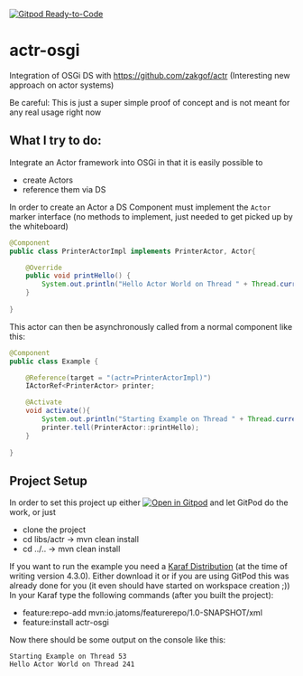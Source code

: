 [![Gitpod Ready-to-Code](https://img.shields.io/badge/Gitpod-ready--to--code-blue?logo=gitpod)](https://gitpod.io/#https://github.com/Sandared/actr-osgi)

# actr-osgi
Integration of OSGi DS with https://github.com/zakgof/actr (Interesting new approach on actor systems)

Be careful: This is just a super simple proof of concept and is not meant for any real usage right now

## What I try to do:
Integrate an Actor framework into OSGi in that it is easily possible to 
* create Actors
* reference them via DS 

In order to create an Actor a DS Component must implement the `Actor` marker interface (no methods to implement, just needed to get picked up by the whiteboard)
```java
@Component
public class PrinterActorImpl implements PrinterActor, Actor{

    @Override
    public void printHello() {
        System.out.println("Hello Actor World on Thread " + Thread.currentThread().getId());
    }
    
}
```

This actor can then be asynchronously called from a normal component like this:
```java
@Component
public class Example {

    @Reference(target = "(actr=PrinterActorImpl)")
    IActorRef<PrinterActor> printer;

    @Activate
    void activate(){
        System.out.println("Starting Example on Thread " + Thread.currentThread().getId());
        printer.tell(PrinterActor::printHello);
    }
    
}
```

## Project Setup
In order to set this project up either [![Open in Gitpod](https://gitpod.io/button/open-in-gitpod.svg)](https://gitpod.io/#https://github.com/Sandared/actr-osgi) and let GitPod do the work, or just 
* clone the project
* cd libs/actr -> mvn clean install 
* cd ../.. -> mvn clean install

If you want to run the example you need a [Karaf Distribution](https://karaf.apache.org/download.html) (at the time of writing version 4.3.0). Either download it or if you are using GitPod this was already done for you (it even should have started on workspace creation ;))
In your Karaf type the following commands (after you built the project):
* feature:repo-add mvn:io.jatoms/featurerepo/1.0-SNAPSHOT/xml
* feature:install actr-osgi 

Now there should be some output on the console like this:
```
Starting Example on Thread 53
Hello Actor World on Thread 241
```
